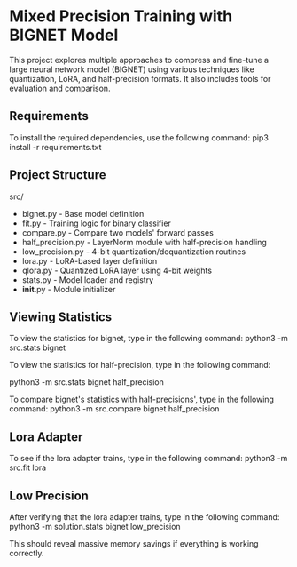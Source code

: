 # Mixed Precision Training with BIGNET Model

This project explores multiple approaches to compress and fine-tune a large neural network model (BIGNET) using various techniques like quantization, LoRA, and half-precision formats. It also includes tools for evaluation and comparison.

## Requirements

To install the required dependencies, use the following command:
pip3 install -r requirements.txt

## Project Structure

src/
- bignet.py           - Base model definition
- fit.py              - Training logic for binary classifier
- compare.py          - Compare two models' forward passes
- half_precision.py   - LayerNorm module with half-precision handling
- low_precision.py    - 4-bit quantization/dequantization routines
- lora.py             - LoRA-based layer definition
- qlora.py            - Quantized LoRA layer using 4-bit weights
- stats.py            - Model loader and registry
- __init__.py         - Module initializer

## Viewing Statistics

To view the statistics for bignet, type in the following command:
python3 -m src.stats bignet

To view the statistics for half-precision, type in the following command:

python3 -m src.stats bignet half_precision

To compare bignet's statistics with half-precisions', type in the following command:
python3 -m src.compare bignet half_precision

## Lora Adapter

To see if the lora adapter trains, type in the following command:
python3 -m src.fit lora

## Low Precision
After verifying that the lora adapter trains, type in the following command:
python3 -m solution.stats bignet low_precision

This should reveal massive memory savings if everything is working correctly. 
